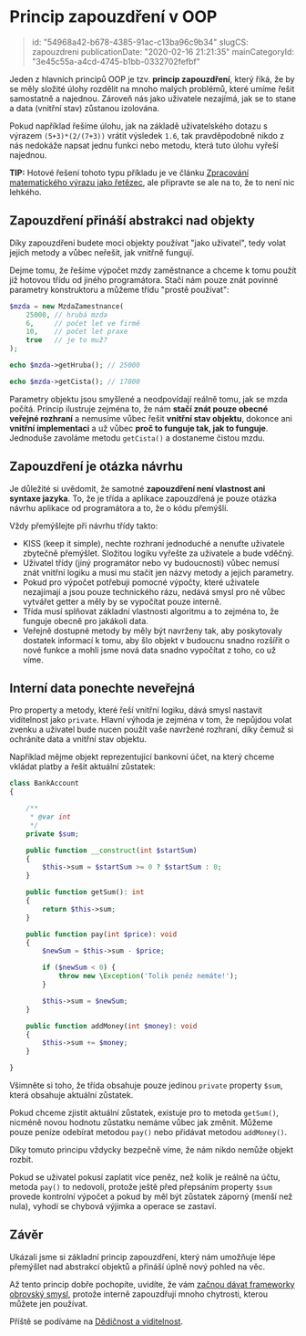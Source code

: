 Princip zapouzdření v OOP
=========================

> id: "54968a42-b678-4385-91ac-c13ba96c9b34"
> slugCS: zapouzdreni
> publicationDate: "2020-02-16 21:21:35"
> mainCategoryId: "3e45c55a-a4cd-4745-b1bb-0332702fefbf"

Jeden z hlavních principů OOP je tzv. **princip zapouzdření**, který říká, že by se měly složité úlohy rozdělit na mnoho malých problémů, které umíme řešit samostatně a najednou. Zároveň nás jako uživatele nezajímá, jak se to stane a data (vnitřní stav) zůstanou izolována.

Pokud například řešíme úlohu, jak na základě uživatelského dotazu s výrazem `(5+3)*(2/(7+3))` vrátit výsledek `1.6`, tak pravděpodobně nikdo z nás nedokáže napsat jednu funkci nebo metodu, která tuto úlohu vyřeší najednou.

**TIP:** Hotové řešení tohoto typu příkladu je ve článku <a href="/pokrocila-kalkulacka">Zpracování matematického výrazu jako řetězec</a>, ale připravte se ale na to, že to není nic lehkého.

Zapouzdření přináší abstrakci nad objekty
-----------------------------------------

Díky zapouzdření budete moci objekty používat "jako uživatel", tedy volat jejich metody a vůbec neřešit, jak vnitřně fungují.

Dejme tomu, že řešíme výpočet mzdy zaměstnance a chceme k tomu použít již hotovou třídu od jiného programátora. Stačí nám pouze znát povinné parametry konstruktoru a můžeme třídu "prostě používat":

```php
$mzda = new MzdaZamestnance(
    25000, // hrubá mzda
    6,     // počet let ve firmě
    10,    // počet let praxe
    true   // je to muž?
);

echo $mzda->getHruba(); // 25000

echo $mzda->getCista(); // 17800
```

Parametry objektu jsou smyšlené a neodpovídají reálně tomu, jak se mzda počítá. Princip ilustruje zejména to, že nám **stačí znát pouze obecné veřejné rozhraní** a nemusíme vůbec řešit **vnitřní stav objektu**, dokonce ani **vnitřní implementaci** a už vůbec **proč to funguje tak, jak to funguje**. Jednoduše zavoláme metodu `getCista()` a dostaneme čistou mzdu.

Zapouzdření je otázka návrhu
----------------------------

Je důležité si uvědomit, že samotné **zapouzdření není vlastnost ani syntaxe jazyka**. To, že je třída a aplikace zapouzdřená je pouze otázka návrhu aplikace od programátora a to, že o kódu přemýšlí.

Vždy přemýšlejte při návrhu třídy takto:

- KISS (keep it simple), nechte rozhraní jednoduché a nenuťte uživatele zbytečně přemýšlet. Složitou logiku vyřešte za uživatele a bude vděčný.
- Uživatel třídy (jiný programátor nebo vy budoucnosti) vůbec nemusí znát vnitřní logiku a musí mu stačit jen názvy metody a jejich parametry.
- Pokud pro výpočet potřebuji pomocné výpočty, které uživatele nezajímají a jsou pouze technického rázu, nedává smysl pro ně vůbec vytvářet getter a měly by se vypočítat pouze interně.
- Třída musí splňovat základní vlastnosti algoritmu a to zejména to, že funguje obecně pro jakákoli data.
- Veřejně dostupné metody by měly být navrženy tak, aby poskytovaly dostatek informací k tomu, aby šlo objekt v budoucnu snadno rozšířit o nové funkce a mohli jsme nová data snadno vypočítat z toho, co už víme.

Interní data ponechte neveřejná
-------------------------------

Pro property a metody, které řeší vnitřní logiku, dává smysl nastavit viditelnost jako `private`. Hlavní výhoda je zejména v tom, že nepůjdou volat zvenku a uživatel bude nucen použít vaše navržené rozhraní, díky čemuž si ochráníte data a vnitřní stav objektu.

Například mějme objekt reprezentující bankovní účet, na který chceme vkládat platby a řešit aktuální zůstatek:

```php
class BankAccount
{

    /**
     * @var int
     */
    private $sum;

    public function __construct(int $startSum)
    {
        $this->sum = $startSum >= 0 ? $startSum : 0;
    }

    public function getSum(): int
    {
        return $this->sum;
    }

    public function pay(int $price): void
    {
        $newSum = $this->sum - $price;

        if ($newSum < 0) {
            throw new \Exception('Tolik peněz nemáte!');
        }

        $this->sum = $newSum;
    }

    public function addMoney(int $money): void
    {
        $this->sum += $money;
    }

}
```

Všimněte si toho, že třída obsahuje pouze jedinou `private` property `$sum`, která obsahuje aktuální zůstatek.

Pokud chceme zjistit aktuální zůstatek, existuje pro to metoda `getSum()`, nicméně novou hodnotu zůstatku nemáme vůbec jak změnit. Můžeme pouze peníze odebírat metodou `pay()` nebo přidávat metodou `addMoney()`.

Díky tomuto principu vždycky bezpečně víme, že nám nikdo nemůže objekt rozbít.

Pokud se uživatel pokusí zaplatit více peněz, než kolik je reálně na účtu, metoda `pay()` to nedovolí, protože ještě před přepsáním property `$sum` provede kontrolní výpočet a pokud by měl být zůstatek záporný (menší než nula), vyhodí se chybová výjimka a operace se zastaví.

Závěr
-----

Ukázali jsme si základní princip zapouzdření, který nám umožňuje lépe přemýšlet nad abstrakcí objektů a přináší úplně nový pohled na věc.

Až tento princip dobře pochopíte, uvidíte, že vám <a href="/proc-pouzivat-frameworky">začnou dávat frameworky obrovský smysl</a>, protože interně zapouzdřují mnoho chytrosti, kterou můžete jen používat.

Příště se podíváme na <a href="/dedicnost-a-viditelnost">Dědičnost a viditelnost</a>.
